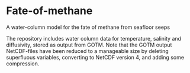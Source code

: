 # Fate-of-methane
A water-column model for the fate of methane from seafloor seeps


The repository includes water column data for temperature, salinity and diffusivity, stored as output from GOTM. Note that the GOTM output NetCDF-files have been reduced to a manageable size by deleting superfluous variables, converting to NetCDF version 4, and adding some compression.
